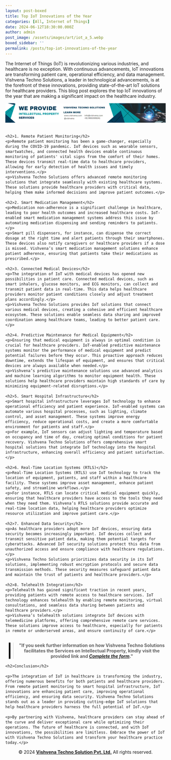 ```yaml
---
layout: post-boxed
title: Top IoT Innovations of the Year
categories: [All, Internet of Things]
date: 2024-06-12T18:30:00.000Z
author: admin
post_image: /assets/images/art/iot_a_5.webp
boxed_sidebar: ''
permalink: /posts/top-iot-innovations-of-the-year
---
```


<html lang="en">
<head>
    <meta charset="UTF-8">
    <meta name="viewport" content="width=device-width, initial-scale=1.0">
    <meta name="description" content="Explore top IoT innovations by Vishvena transforming healthcare: remote monitoring, smart devices, predictive maintenance, and more.">
    <title>Top IoT Innovations of the Year</title>
</head>
<body>

<p>The Internet of Things (IoT) is revolutionizing various industries, and healthcare is no exception. With continuous advancements, IoT innovations are transforming patient care, operational efficiency, and data management. Vishvena Techno Solutions, a leader in technological advancements, is at the forefront of these innovations, providing state-of-the-art IoT solutions for healthcare providers. This blog post explores the top IoT innovations of the year that are making a significant impact on the healthcare industry.</p>

<!-- Image Banner Ad -->

<a href="/contact">
    <img src="/assets/images/art/ip ads a.webp" alt="Advertisement for Vishvena Techno Solutions intellectual property services" style="max-width:100%; height:auto;">
</a>
<br><br>

<article>

```
<h2>1. Remote Patient Monitoring</h2>
<p>Remote patient monitoring has been a game-changer, especially during the COVID-19 pandemic. IoT devices such as wearable sensors, smartwatches, and connected health devices enable continuous monitoring of patients' vital signs from the comfort of their homes. These devices transmit real-time data to healthcare providers, allowing for early detection of health issues and timely interventions.</p>
<p>Vishvena Techno Solutions offers advanced remote monitoring solutions that integrate seamlessly with existing healthcare systems. These solutions provide healthcare providers with critical data, helping them make informed decisions and improve patient outcomes.</p>

<h2>2. Smart Medication Management</h2>
<p>Medication non-adherence is a significant challenge in healthcare, leading to poor health outcomes and increased healthcare costs. IoT-enabled smart medication management systems address this issue by automating medication dispensing and sending reminders to patients.</p>
<p>Smart pill dispensers, for instance, can dispense the correct dosage at the right time and alert patients through their smartphones. These devices also notify caregivers or healthcare providers if a dose is missed. Vishvena’s smart medication management solutions enhance patient adherence, ensuring that patients take their medications as prescribed.</p>

<h2>3. Connected Medical Devices</h2>
<p>The integration of IoT with medical devices has opened new possibilities in patient care. Connected medical devices, such as smart inhalers, glucose monitors, and ECG monitors, can collect and transmit patient data in real-time. This data helps healthcare providers monitor patient conditions closely and adjust treatment plans accordingly.</p>
<p>Vishvena Techno Solutions provides IoT solutions that connect various medical devices, creating a cohesive and efficient healthcare ecosystem. These solutions enable seamless data sharing and improved coordination among healthcare teams, leading to better patient care.</p>

<h2>4. Predictive Maintenance for Medical Equipment</h2>
<p>Ensuring that medical equipment is always in optimal condition is crucial for healthcare providers. IoT-enabled predictive maintenance systems monitor the performance of medical equipment and predict potential failures before they occur. This proactive approach reduces downtime, extends the lifespan of equipment, and ensures that critical devices are always available when needed.</p>
<p>Vishvena’s predictive maintenance solutions use advanced analytics and machine learning algorithms to monitor equipment health. These solutions help healthcare providers maintain high standards of care by minimizing equipment-related disruptions.</p>

<h2>5. Smart Hospital Infrastructure</h2>
<p>Smart hospital infrastructure leverages IoT technology to enhance operational efficiency and patient experience. IoT-enabled systems can automate various hospital processes, such as lighting, climate control, and asset management. These systems improve energy efficiency, reduce operational costs, and create a more comfortable environment for patients and staff.</p>
<p>For example, IoT sensors can adjust lighting and temperature based on occupancy and time of day, creating optimal conditions for patient recovery. Vishvena Techno Solutions offers comprehensive smart hospital solutions that integrate IoT technology into the hospital infrastructure, enhancing overall efficiency and patient satisfaction.</p>

<h2>6. Real-Time Location Systems (RTLS)</h2>
<p>Real-Time Location Systems (RTLS) use IoT technology to track the location of equipment, patients, and staff within a healthcare facility. These systems improve asset management, enhance patient safety, and streamline workflows.</p>
<p>For instance, RTLS can locate critical medical equipment quickly, ensuring that healthcare providers have access to the tools they need when they need them. Vishvena’s RTLS solutions provide accurate and real-time location data, helping healthcare providers optimize resource utilization and improve patient care.</p>

<h2>7. Enhanced Data Security</h2>
<p>As healthcare providers adopt more IoT devices, ensuring data security becomes increasingly important. IoT devices collect and transmit sensitive patient data, making them potential targets for cyberattacks. Advanced IoT security solutions protect this data from unauthorized access and ensure compliance with healthcare regulations.</p>
<p>Vishvena Techno Solutions prioritizes data security in its IoT solutions, implementing robust encryption protocols and secure data transmission methods. These security measures safeguard patient data and maintain the trust of patients and healthcare providers.</p>

<h2>8. Telehealth Integration</h2>
<p>Telehealth has gained significant traction in recent years, providing patients with remote access to healthcare services. IoT technology enhances telehealth by enabling remote monitoring, virtual consultations, and seamless data sharing between patients and healthcare providers.</p>
<p>Vishvena’s telehealth solutions integrate IoT devices with telemedicine platforms, offering comprehensive remote care services. These solutions improve access to healthcare, especially for patients in remote or underserved areas, and ensure continuity of care.</p>
		
```

<!-- Quote Ad with link -->

<center>
    <blockquote style="position:relative;">
        <p><b style="font-size:1em;">"If you seek further information on how Vishvena Techno Solutions facilitates the Services on Intellectual Property, kindly visit the provided link and <a href="/contact"><i>Complete the form</i></a>."</b></p>
        <div style="position:absolute; top:0; bottom:0; left:-15px; border-left:5px solid black;"></div>
    </blockquote>
</center>

```
<h2>Conclusion</h2>

<p>The integration of IoT in healthcare is transforming the industry, offering numerous benefits for both patients and healthcare providers. From remote patient monitoring to smart hospital infrastructure, IoT innovations are enhancing patient care, improving operational efficiency, and ensuring data security. Vishvena Techno Solutions stands out as a leader in providing cutting-edge IoT solutions that help healthcare providers harness the full potential of IoT.</p>

<p>By partnering with Vishvena, healthcare providers can stay ahead of the curve and deliver exceptional care while optimizing their operations. The future of healthcare is connected, and with IoT innovations, the possibilities are limitless. Embrace the power of IoT with Vishvena Techno Solutions and transform your healthcare practice today.</p>
```

<footer>
    <center>
        <p>&copy; 2024 <a href="https://vishvena.com"><b>Vishvena Techno Solution Pvt. Ltd.</b></a> All rights reserved.</p>
    </center>
</footer>

</article>

</body>
</html>
